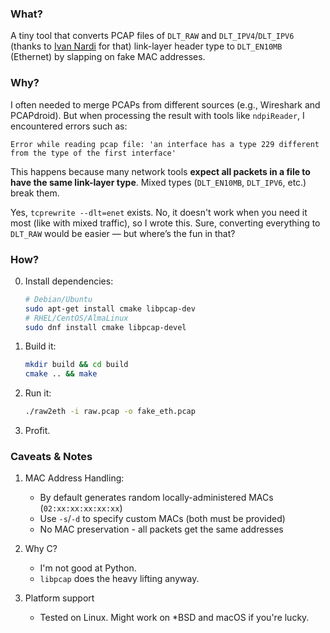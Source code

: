 ### What? 
A tiny tool that converts PCAP files of `DLT_RAW` and `DLT_IPV4`/`DLT_IPV6` (thanks to [Ivan Nardi](https://github.com/IvanNardi) for that) link-layer header type to `DLT_EN10MB` (Ethernet) by slapping on fake MAC addresses.

### Why? 
I often needed to merge PCAPs from different sources (e.g., Wireshark and PCAPdroid). But when processing the result with tools like `ndpiReader`, I encountered errors such as:

```
Error while reading pcap file: 'an interface has a type 229 different from the type of the first interface'
```

This happens because many network tools **expect all packets in a file to have the same link-layer type**. Mixed types (`DLT_EN10MB`, `DLT_IPV6`, etc.) break them.

Yes, `tcprewrite --dlt=enet` exists. No, it doesn't work when you need it most (like with mixed traffic), so I wrote this. Sure, converting everything to `DLT_RAW` would be easier — but where’s the fun in that?

### How?
0. Install dependencies:

   ```bash
   # Debian/Ubuntu
   sudo apt-get install cmake libpcap-dev
   # RHEL/CentOS/AlmaLinux
   sudo dnf install cmake libpcap-devel
   ```
1. Build it:

   ```bash
   mkdir build && cd build
   cmake .. && make
   ```
2. Run it:

   ```bash
   ./raw2eth -i raw.pcap -o fake_eth.pcap
   ```
3. Profit.

### Caveats & Notes

1. MAC Address Handling:
   - By default generates random locally-administered MACs (`02:xx:xx:xx:xx:xx`)
   - Use `-s`/`-d` to specify custom MACs (both must be provided)
   - No MAC preservation - all packets get the same addresses

2. Why C?
   - I'm not good at Python.
   - `libpcap` does the heavy lifting anyway.

3. Platform support
   - Tested on Linux. Might work on *BSD and macOS if you're lucky.
